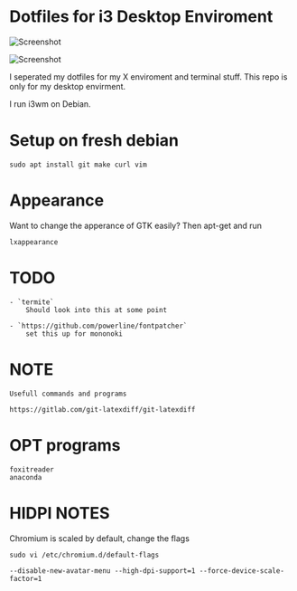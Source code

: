 
# Dotfiles for i3 Desktop Enviroment

![Screenshot](https://raw.githubusercontent.com/charnley/dotfiles.x/master/scrot.png)

![Screenshot](https://raw.githubusercontent.com/charnley/dotfiles.x/master/scrot_term.png)


I seperated my dotfiles for my X enviroment and terminal stuff. This repo is only for my desktop envirment.

I run i3wm on Debian.

# Setup on fresh debian

    sudo apt install git make curl vim


# Appearance

Want to change the apperance of GTK easily? Then apt-get and run

    lxappearance

# TODO

    - `termite`
        Should look into this at some point

    - `https://github.com/powerline/fontpatcher`
        set this up for mononoki

# NOTE

    Usefull commands and programs

    https://gitlab.com/git-latexdiff/git-latexdiff

# OPT programs

    foxitreader
    anaconda


# HIDPI NOTES

Chromium is scaled by default, change the flags

    sudo vi /etc/chromium.d/default-flags
    
    --disable-new-avatar-menu --high-dpi-support=1 --force-device-scale-factor=1

